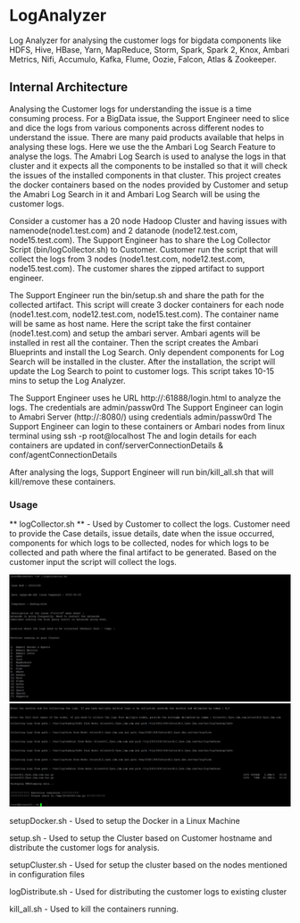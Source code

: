 # LogAnalyzer
Log Analyzer for analysing the customer logs for bigdata components like HDFS, Hive, HBase, Yarn, MapReduce, Storm, Spark, Spark 2, Knox, Ambari Metrics, Nifi, Accumulo, Kafka, Flume, Oozie, Falcon, Atlas & Zookeeper.

## Internal Architecture

Analysing the Customer logs for understanding the issue is a time consuming process. For a BigData issue, the Support Engineer need to slice and dice the logs from various components across different nodes to understand the issue. There are many paid products available that helps in analysing these logs. Here we use the the Ambari Log Search Feature to analyse the logs. The Amabri Log Search is used to analyse the logs in that cluster and it expects all the components to be installed so that it will check the issues of the installed components in that cluster. This project creates the docker containers based on the nodes provided by Customer and setup the Amabri Log Search in it and Ambari Log Search will be using the customer logs.

Consider a customer has a 20 node Hadoop Cluster and having issues with namenode(node1.test.com) and 2 datanode (node12.test.com, node15.test.com). The Support Engineer has to share the Log Collector Script (bin/logCollector.sh) to Customer. Customer run the script that will collect the logs from 3 nodes (node1.test.com, node12.test.com, node15.test.com). The customer shares the zipped artifact to support engineer. 

The Support Engineer run the bin/setup.sh and share the path for the collected artifact. This script will create 3 docker containers for each node (node1.test.com, node12.test.com, node15.test.com). The container name will be same as host name. Here the script take the first container (node1.test.com) and setup the ambari server. Ambari agents will be installed in rest all the container. Then the script creates the Ambari Blueprints and install the Log Search. Only dependent components for Log Search will be installed in the cluster. After the installation, the script will update the Log Search to point to customer logs. This script takes 10-15 mins to setup the Log Analyzer. 

The Support Engineer uses he URL http://<HostIP>:61888/login.html to analyze the logs. The credentials are admin/passw0rd
The Support Engineer can login to Amabri Server (http://<HostIP>:8080/) using credentials admin/passw0rd
The Support Engineer can login to these containers or Ambari nodes from linux terminal using ssh -p <assignedPort> root@localhost
The <assignedPort> and login details for each containers are updated in conf/serverConnectionDetails & conf/agentConnectionDetails


After analysing the logs, Support Engineer will run bin/kill_all.sh that will kill/remove these containers.

### Usage

** logCollector.sh ** - Used by Customer to collect the logs. Customer need to provide the Case details, issue details, date when the issue occurred, components for which logs to be collected, nodes for which logs to be collected and path where the final artifact to be generated. Based on the customer input the script will collect the logs.
 
![](img/logCollector_1.png)
![](img/logCollector_2.png)

setupDocker.sh  - Used to setup the Docker in a Linux Machine

setup.sh - Used to setup the Cluster based on Customer hostname and distribute the customer logs for analysis.

setupCluster.sh - Used for setup the cluster based on the nodes mentioned in configuration files

logDistribute.sh - Used for distributing the customer logs to existing cluster

kill_all.sh - Used to kill the containers running.







